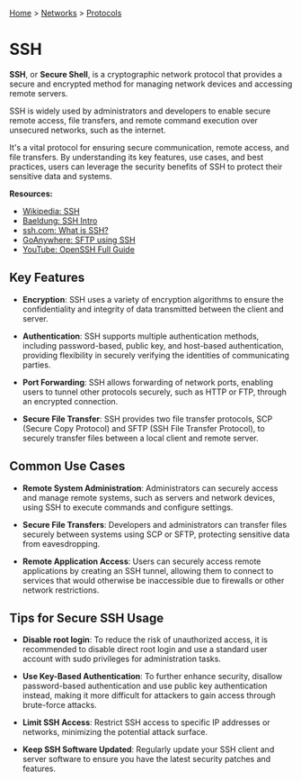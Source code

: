 [Home](../../README.md) > [Networks](./README.md) > [Protocols](./protocol.md)

# SSH

**SSH**, or **Secure Shell**, is a cryptographic network protocol that provides a secure and encrypted method for managing network devices and accessing remote servers.

SSH is widely used by administrators and developers to enable secure remote access, file transfers, and remote command execution over unsecured networks, such as the internet.

It's a vital protocol for ensuring secure communication, remote access, and file transfers. By understanding its key features, use cases, and best practices, users can leverage the security benefits of SSH to protect their sensitive data and systems.

**Resources:**
- [Wikipedia: SSH](https://en.wikipedia.org/wiki/Secure_Shell)
- [Baeldung: SSH Intro](https://www.baeldung.com/cs/ssh-intro)
- [ssh.com: What is SSH?](https://www.ssh.com/academy/ssh/protocol)
- [GoAnywhere: SFTP using SSH](https://www.goanywhere.com/blog/how-sftp-works)
- [YouTube: OpenSSH Full Guide](https://www.youtube.com/watch?v=ys5zh7kexve)


## Key Features

- **Encryption**: SSH uses a variety of encryption algorithms to ensure the confidentiality and integrity of data transmitted between the client and server.

- **Authentication**: SSH supports multiple authentication methods, including password-based, public key, and host-based authentication, providing flexibility in securely verifying the identities of communicating parties.

- **Port Forwarding**: SSH allows forwarding of network ports, enabling users to tunnel other protocols securely, such as HTTP or FTP, through an encrypted connection.

- **Secure File Transfer**: SSH provides two file transfer protocols, SCP (Secure Copy Protocol) and SFTP (SSH File Transfer Protocol), to securely transfer files between a local client and remote server.

## Common Use Cases

- **Remote System Administration**: Administrators can securely access and manage remote systems, such as servers and network devices, using SSH to execute commands and configure settings.

- **Secure File Transfers**: Developers and administrators can transfer files securely between systems using SCP or SFTP, protecting sensitive data from eavesdropping.

- **Remote Application Access**: Users can securely access remote applications by creating an SSH tunnel, allowing them to connect to services that would otherwise be inaccessible due to firewalls or other network restrictions.

## Tips for Secure SSH Usage

- **Disable root login**: To reduce the risk of unauthorized access, it is recommended to disable direct root login and use a standard user account with sudo privileges for administration tasks.

- **Use Key-Based Authentication**: To further enhance security, disallow password-based authentication and use public key authentication instead, making it more difficult for attackers to gain access through brute-force attacks.

- **Limit SSH Access**: Restrict SSH access to specific IP addresses or networks, minimizing the potential attack surface.

- **Keep SSH Software Updated**: Regularly update your SSH client and server software to ensure you have the latest security patches and features.
